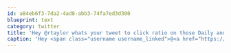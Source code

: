 ```yaml
---
id: a84eb6f3-7da2-4ad8-abb3-74fa7ed3d300
blueprint: text
category: twitter
title: 'Hey @rtaylor whats your tweet to click ratio on those Daily and Express links?'
caption: 'Hey <span class="username username_linked">@<a href="https://twitter.com/rtaylor" title="Elon Musk">rtaylor</a></span> whats your tweet to click ratio on those Daily and Express links?'
---
```

